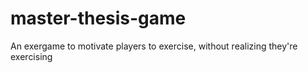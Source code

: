 # master-thesis-game
An exergame to motivate players to exercise, without realizing they're exercising

